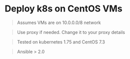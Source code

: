 # Deploy k8s on CentOS VMs

> Assumes VMs are on 10.0.0.0/8 network

> Use proxy if needed. Change it to your proxy details

> Tested on kubernetes 1.75 and CentOS 7.3

> Ansible > 2.0
